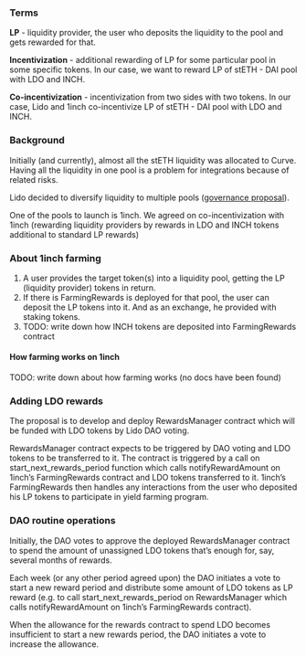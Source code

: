 ### Terms

**LP** - liquidity provider, the user who deposits the liquidity to the pool and gets rewarded for that.

**Incentivization** - additional rewarding of LP for some particular pool in some specific tokens. In our case, we want to reward LP of stETH - DAI pool with LDO and INCH.

**Co-incentivization** - incentivization from two sides with two tokens. In our case, Lido and 1inch co-incentivize LP of stETH - DAI pool with LDO and INCH.

### Background

Initially (and currently), almost all the stETH liquidity was allocated to Curve. Having all the liquidity in one pool is a problem for integrations because of related risks.

Lido decided to diversify liquidity to multiple pools ([governance proposal](https://research.lido.fi/t/diversify-liquidity-pools-to-boost-steth-integrations/729)).

One of the pools to launch is 1inch. We agreed on co-incentivization with 1inch (rewarding liquidity providers by rewards in LDO and INCH tokens additional to standard LP rewards)

### About 1inch farming

1. A user provides the target token(s) into a liquidity pool, getting the LP (liquidity provider) tokens in return.
2. If there is FarmingRewards is deployed for that pool, the user can deposit the LP tokens into it. And as an exchange, he provided with staking tokens.
3. TODO: write down how INCH tokens are deposited into FarmingRewards contract

#### How farming works on 1inch
TODO: write down about how farming works (no docs have been found)

### Adding LDO rewards
The proposal is to develop and deploy RewardsManager contract which will be funded with LDO tokens by Lido DAO voting.

RewardsManager contract expects to be triggered by DAO voting and LDO tokens to be transferred to it. The contract is triggered by a call on start_next_rewards_period function which calls notifyRewardAmount on 1inch’s FarmingRewards contract and LDO tokens transferred to it. 1inch’s FarmingRewards then handles any interactions from the user who deposited his LP tokens to participate in yield farming program.

###  DAO routine operations
Initially, the DAO votes to approve the deployed RewardsManager contract to spend the amount of unassigned LDO tokens that’s enough for, say, several months of rewards.

Each week (or any other period agreed upon) the DAO initiates a vote to start a new reward period and distribute some amount of LDO tokens as LP reward (e.g. to call start_next_rewards_period on RewardsManager which calls notifyRewardAmount on 1inch’s FarmingRewards contract).


When the allowance for the rewards contract to spend LDO becomes insufficient to start a new rewards period, the DAO initiates a vote to increase the allowance.

